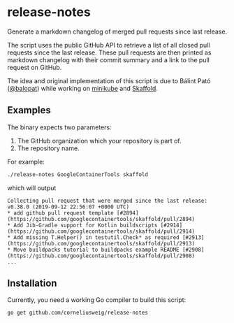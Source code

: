 # release-notes

Generate a markdown changelog of merged pull requests since last release.

The script uses the public GitHub API to retrieve a list of all
closed pull requests since the last release. These pull requests
are then printed as markdown changelog with their commit summary
and a link to the pull request on GitHub.  

The idea and original implementation of this script is due to Bálint Pató
([@balopat](https://github.com/balopat)) while working on
[minikube](https://github.com/kubernetes/minikube) and
[Skaffold](https://github.com/GoogleContainerTools/skaffold).

## Examples

The binary expects two parameters:

1. The GitHub organization which your repository is part of.
2. The repository name.

For example:
```sh
./release-notes GoogleContainerTools skaffold
```

which will output
```text
Collecting pull request that were merged since the last release: v0.38.0 (2019-09-12 22:56:07 +0000 UTC)
* add github pull request template [#2894](https://github.com/googlecontainertools/skaffold/pull/2894)
* Add Jib-Gradle support for Kotlin buildscripts [#2914](https://github.com/googlecontainertools/skaffold/pull/2914)
* Add missing T.Helper() in testutil.Check* as required [#2913](https://github.com/googlecontainertools/skaffold/pull/2913)
* Move buildpacks tutorial to buildpacks example README [#2908](https://github.com/googlecontainertools/skaffold/pull/2908)
...
```

## Installation

Currently, you need a working Go compiler to build this script:

```sh
go get github.com/corneliusweig/release-notes
```
